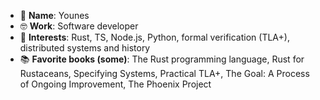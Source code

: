 - 👋 __Name__: Younes
- :nerd_face:  __Work__: Software developer
- 👀 __Interests__: Rust, TS, Node.js, Python, formal verification (TLA+), distributed systems and history
- 📚 __Favorite books (some)__: The Rust programming language, Rust for Rustaceans, Specifying Systems, Practical TLA+, The Goal: A Process of Ongoing Improvement, The Phoenix Project

<!---
younes-io/younes-io is a ✨ special ✨ repository because its `README.md` (this file) appears on your GitHub profile.
You can click the Preview link to take a look at your changes.
--->
